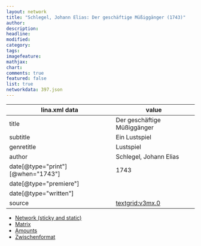 ```yaml
---
layout: network
title: "Schlegel, Johann Elias: Der geschäftige Müßiggänger (1743)"
author:
description:
headline:
modified:
category:
tags:
imagefeature: 
mathjax: 
chart: 
comments: true
featured: false
list: true
networkdata: 397.json
---
```

lina.xml data  | value
------------- | -------------
title|Der geschäftige Müßiggänger
subtitle|Ein Lustspiel
genretitle|Lustspiel
author|Schlegel, Johann Elias
date[@type="print"][@when="1743"]|1743
date[@type="premiere"]|
date[@type="written"]|
source|[textgrid:v3mx.0](https://textgridlab.org/1.0/tgcrud-public/rest/textgrid:v3mx.0/data)



* [Network (sticky and static)](/network397)
* [Matrix](/matrix397)
* [Amounts](/amounts397)
* [Zwischenformat](/lina397 )
